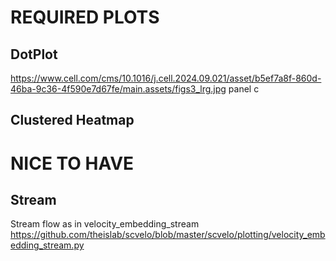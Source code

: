 # REQUIRED PLOTS

## DotPlot  
https://www.cell.com/cms/10.1016/j.cell.2024.09.021/asset/b5ef7a8f-860d-46ba-9c36-4f590e7d67fe/main.assets/figs3_lrg.jpg
panel c

## Clustered Heatmap



# NICE TO HAVE

## Stream
Stream flow as in velocity_embedding_stream
https://github.com/theislab/scvelo/blob/master/scvelo/plotting/velocity_embedding_stream.py